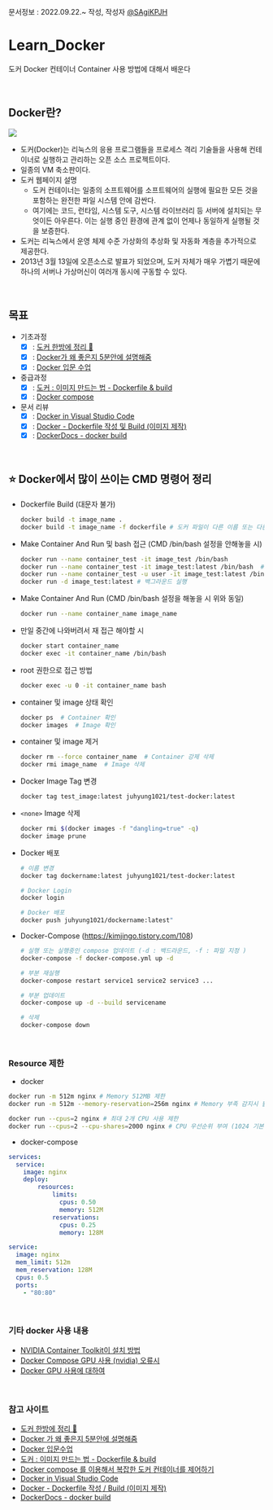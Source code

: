 문서정보 : 2022.09.22.~ 작성, 작성자 [@SAgiKPJH](https://github.com/SAgiKPJH)

# Learn_Docker
도커 Docker 컨테이너 Container 사용 방법에 대해서 배운다

<br>

## Docker란?

<img src="https://user-images.githubusercontent.com/66783849/191689068-bbb3c349-45ce-40eb-b324-8331995d8b6a.png">

- 도커(Docker)는 리눅스의 응용 프로그램들을 프로세스 격리 기술들을 사용해 컨테이너로 실행하고 관리하는 오픈 소스 프로젝트이다.
- 일종의 VM 축소판이다.
- 도커 웹페이지 설명
  - 도커 컨테이너는 일종의 소프트웨어를 소프트웨어의 실행에 필요한 모든 것을 포함하는 완전한 파일 시스템 안에 감싼다. 
  - 여기에는 코드, 런타임, 시스템 도구, 시스템 라이브러리 등 서버에 설치되는 무엇이든 아우른다. 이는 실행 중인 환경에 관계 없이 언제나 동일하게 실행될 것을 보증한다.
- 도커는 리눅스에서 운영 체제 수준 가상화의 추상화 및 자동화 계층을 추가적으로 제공한다.
- 2013년 3월 13일에 오픈소스로 발표가 되었으며, 도커 자체가 매우 가볍기 때문에 하나의 서버나 가상머신이 여러개 동시에 구동할 수 있다.

<br>


## 목표

- 기초과정
  - [x] : [도커 한방에 정리 🐳](https://github.com/SagiK-Repository/Learn_Docker/blob/main/%EB%8F%84%EC%BB%A4%20%ED%95%9C%EB%B0%A9%EC%97%90%20%EC%A0%95%EB%A6%AC%20%F0%9F%90%B3.md)
  - [x] : [Docker가 왜 좋은지 5분안에 설명해줌](https://github.com/SagiK-Repository/Learn_Docker/blob/main/Docker%EA%B0%80%20%EC%99%9C%20%EC%A2%8B%EC%9D%80%EC%A7%80%205%EB%B6%84%EC%95%88%EC%97%90%20%EC%84%A4%EB%AA%85%ED%95%B4%EC%A4%8C.md)
  - [x] : [Docker 입문 수업](https://github.com/SagiK-Repository/Learn_Docker/blob/main/Docker%20%EC%9E%85%EB%AC%B8%20%EC%88%98%EC%97%85.md)
- 중급과정
  - [x] : [도커 : 이미지 만드는 법 - Dockerfile & build](https://github.com/SagiK-Repository/Learn_Docker/blob/main/%EB%8F%84%EC%BB%A4%20-%20%EC%9D%B4%EB%AF%B8%EC%A7%80%20%EB%A7%8C%EB%93%9C%EB%8A%94%20%EB%B2%95%20-%20Dockerfile%20%26%20build.md)
  - [x] : [Docker compose](https://github.com/SagiK-Repository/Learn_Docker/blob/main/Docker%20Compose.md)
- 문서 리뷰
  - [x] : [Docker in Visual Studio Code](https://github.com/SagiK-Repository/Learn_Docker/blob/main/Docker%20in%20Visual%20Studio%20Code.md)
  - [x] : [Docker - Dockerfile 작성 및 Build (이미지 제작)](https://github.com/SagiK-Repository/Learn_Docker/blob/main/Docker%20-%20Dockerfile%20%EC%9E%91%EC%84%B1%20%EB%B0%8F%20Build%20(%EC%9D%B4%EB%AF%B8%EC%A7%80%20%EC%A0%9C%EC%9E%91))
  - [x] : [DockerDocs - docker build](https://github.com/SagiK-Repository/Learn_Docker/blob/main/DockerDocs%20-%20docker%20build.md)

<br>

## ⭐ Docker에서 많이 쓰이는 CMD 명령어 정리

- Dockerfile Build (대문자 불가)
  ```bash
  docker build -t image_name .
  docker build -t image_name -f dockerfile # 도커 파일이 다른 이름 또는 다른 폴더에 있을 시
  ```
- Make Container And Run 및 bash 접근 (CMD /bin/bash 설정을 안해놓을 시)
  ```bash
  docker run --name container_test -it image_test /bin/bash
  docker run --name container_test -it image_test:latest /bin/bash  # 보다 정확히 (버전 표시)
  docker run --name container_test -u user -it image_test:latest /bin/bash   # 다른 유저로 접근
  docker run -d image_test:latest # 백그라운드 실행
  ```
- Make Container And Run (CMD /bin/bash 설정을 해놓을 시 위와 동일)
  ```bash
  docker run --name container_name image_name
  ```
- 만일 중간에 나와버려서 재 접근 해야할 시
  ```bash
  docker start container_name
  docker exec -it container_name /bin/bash
  ```
- root 권한으로 접근 방법
  ```bash
  docker exec -u 0 -it container_name bash
  ```
- container 및 image 상태 확인
  ```bash
  docker ps  # Container 확인
  docker images  # Image 확인
  ```
- container 및 image 제거
  ```bash
  docker rm --force container_name  # Container 강제 삭제
  docker rmi image_name  # Image 삭제
  ```
- Docker Image Tag 변경
  ```bash
  docker tag test_image:latest juhyung1021/test-docker:latest
  ```
- `<none>` Image 삭제
  ```bash
  docker rmi $(docker images -f "dangling=true" -q)
  docker image prune
  ```
- Docker 배포
  ```bash
  # 이름 변경
  docker tag dockername:latest juhyung1021/test-docker:latest

  # Docker Login
  docker login  

  # Docker 배포
  docker push juhyung1021/dockername:latest"
  ```
- Docker-Compose (https://kimjingo.tistory.com/108)
  ```bash
  # 실행 또는 실행중인 compose 업데이트 (-d : 백드라운드, -f : 파일 지정 )
  docker-compose -f docker-compose.yml up -d
  
  # 부분 재실행
  docker-compose restart service1 service2 service3 ...
  
  # 부분 업데이트
  docker-compose up -d --build servicename
  
  # 삭제
  docker-compose down
  ```

<br>

### Resource 제한

- docker  
```bash
docker run -m 512m nginx # Memory 512MB 제한
docker run -m 512m --memory-reservation=256m nginx # Memory 부족 감지시 활성화

docker run --cpus=2 nginx # 최대 2개 CPU 사용 제한
docker run --cpus=2 --cpu-shares=2000 nginx # CPU 우선순위 부여 (1024 기본, 높은수록 우선순위 높다)
```
- docker-compose
```yml
services:
  service:
    image: nginx
    deploy:
        resources:
            limits:
              cpus: 0.50
              memory: 512M
            reservations:
              cpus: 0.25
              memory: 128M
```
```yml
service:
  image: nginx
  mem_limit: 512m
  mem_reservation: 128M
  cpus: 0.5
  ports:
    - "80:80"
```

<br>

### 기타 docker 사용 내용

- [NVIDIA Container Toolkit이 설치 방법](https://velog.io/@codeinsights/ML-Docker-%ED%99%98%EA%B2%BD%EC%97%90%EC%84%9C-GPU-%EC%82%AC%EC%9A%A9%ED%95%98%EA%B8%B0)
- [Docker Compose GPU 사용 (nvidia) 오류시](https://github.com/SagiK-Repository/Docker_Python/issues/2)
- [Docker GPU 사용에 대하여](https://github.com/SagiK-Repository/Docker_Python/issues/3)

<br>

### 참고 사이트

- [도커 한방에 정리 🐳](https://www.youtube.com/watch?v=LXJhA3VWXFA)
- [Docker 가 왜 좋은지 5분안에 설명해줌](https://www.youtube.com/watch?v=chnCcGCTyBg)
- [Docker 입문수업](https://www.youtube.com/watch?v=Ps8HDIAyPD0&list=PLuHgQVnccGMDeMJsGq2O-55Ymtx0IdKWf)
- [도커 : 이미지 만드는 법 - Dockerfile & build](https://www.youtube.com/watch?v=0kQC19w0gTI)
- [Docker compose 를 이용해서 복잡한 도커 컨테이너를 제어하기](https://www.youtube.com/watch?v=EK6iYRCIjYs)
- [Docker in Visual Studio Code](https://code.visualstudio.com/docs/containers/overview) 
- [Docker - Dockerfile 작성 / Build (이미지 제작)](https://blog.d0ngd0nge.xyz/docker-dockerfile-write/)
- [DockerDocs - docker build](https://docs.docker.com/engine/reference/commandline/build/)
